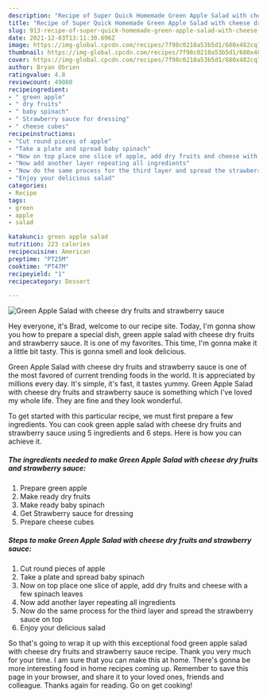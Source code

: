 ```yaml
---
description: "Recipe of Super Quick Homemade Green Apple Salad with cheese dry fruits and strawberry sauce"
title: "Recipe of Super Quick Homemade Green Apple Salad with cheese dry fruits and strawberry sauce"
slug: 913-recipe-of-super-quick-homemade-green-apple-salad-with-cheese-dry-fruits-and-strawberry-sauce
date: 2021-12-03T13:11:30.696Z
image: https://img-global.cpcdn.com/recipes/7f98c0218a53b5d1/680x482cq70/green-apple-salad-with-cheese-dry-fruits-and-strawberry-sauce-recipe-main-photo.jpg
thumbnail: https://img-global.cpcdn.com/recipes/7f98c0218a53b5d1/680x482cq70/green-apple-salad-with-cheese-dry-fruits-and-strawberry-sauce-recipe-main-photo.jpg
cover: https://img-global.cpcdn.com/recipes/7f98c0218a53b5d1/680x482cq70/green-apple-salad-with-cheese-dry-fruits-and-strawberry-sauce-recipe-main-photo.jpg
author: Bryan Obrien
ratingvalue: 4.8
reviewcount: 49080
recipeingredient:
- " green apple"
- " dry fruits"
- " baby spinach"
- " Strawberry sauce for dressing"
- " cheese cubes"
recipeinstructions:
- "Cut round pieces of apple"
- "Take a plate and spread baby spinach"
- "Now on top place one slice of apple, add dry fruits and cheese with a few spinach leaves"
- "Now add another layer repeating all ingredients"
- "Now do the same process for the third layer and spread the strawberry sauce on top"
- "Enjoy your delicious salad"
categories:
- Recipe
tags:
- green
- apple
- salad

katakunci: green apple salad 
nutrition: 223 calories
recipecuisine: American
preptime: "PT25M"
cooktime: "PT47M"
recipeyield: "1"
recipecategory: Dessert

---
```



![Green Apple Salad with cheese dry fruits and strawberry sauce](https://img-global.cpcdn.com/recipes/7f98c0218a53b5d1/680x482cq70/green-apple-salad-with-cheese-dry-fruits-and-strawberry-sauce-recipe-main-photo.jpg)

Hey everyone, it's Brad, welcome to our recipe site. Today, I'm gonna show you how to prepare a special dish, green apple salad with cheese dry fruits and strawberry sauce. It is one of my favorites. This time, I'm gonna make it a little bit tasty. This is gonna smell and look delicious.



Green Apple Salad with cheese dry fruits and strawberry sauce is one of the most favored of current trending foods in the world. It is appreciated by millions every day. It's simple, it's fast, it tastes yummy. Green Apple Salad with cheese dry fruits and strawberry sauce is something which I've loved my whole life. They are fine and they look wonderful.


To get started with this particular recipe, we must first prepare a few ingredients. You can cook green apple salad with cheese dry fruits and strawberry sauce using 5 ingredients and 6 steps. Here is how you can achieve it.

<!--inarticleads1-->

##### The ingredients needed to make Green Apple Salad with cheese dry fruits and strawberry sauce:

1. Prepare  green apple
1. Make ready  dry fruits
1. Make ready  baby spinach
1. Get  Strawberry sauce for dressing
1. Prepare  cheese cubes




<!--inarticleads2-->

##### Steps to make Green Apple Salad with cheese dry fruits and strawberry sauce:

1. Cut round pieces of apple
1. Take a plate and spread baby spinach
1. Now on top place one slice of apple, add dry fruits and cheese with a few spinach leaves
1. Now add another layer repeating all ingredients
1. Now do the same process for the third layer and spread the strawberry sauce on top
1. Enjoy your delicious salad




So that's going to wrap it up with this exceptional food green apple salad with cheese dry fruits and strawberry sauce recipe. Thank you very much for your time. I am sure that you can make this at home. There's gonna be more interesting food in home recipes coming up. Remember to save this page in your browser, and share it to your loved ones, friends and colleague. Thanks again for reading. Go on get cooking!
